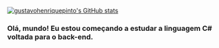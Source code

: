 [![gustavohenriquepinto's GitHub stats](https://github-readme-stats.vercel.app/api?username=gustavohenriquepinto&hide=prs,issues&show_icons=true&theme=dark)](https://github.com/anuraghazra/github-readme-stats#dark-mode-only)

### Olá, mundo! Eu estou começando a estudar a linguagem C# voltada para o back-end.
